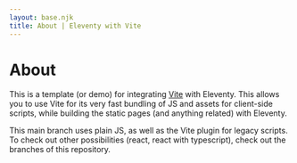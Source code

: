 ```yaml
---
layout: base.njk
title: About | Eleventy with Vite
---
```


# About

This is a template (or demo) for integrating [Vite](https://vitejs.dev) with Eleventy. This allows you to use Vite for its very fast bundling of JS and assets for client-side scripts, while building the static pages (and anything related) with Eleventy.

This main branch uses plain JS, as well as the Vite plugin for legacy scripts. To check out other possibilities (react, react with typescript), check out the branches of this repository.
